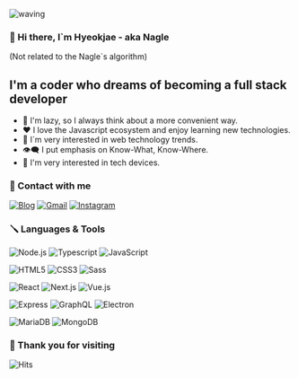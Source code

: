 ![waving](https://capsule-render.vercel.app/api?type=waving&height=200&text=Nagle&fontAlign=80&fontAlignY=40&color=gradient)

### 👋 Hi there, I`m Hyeokjae - aka Nagle

(Not related to the Nagle`s algorithm)

## I'm a coder who dreams of becoming a full stack developer

- 💭 I'm lazy, so I always think about a more convenient way.
- ❤️ I love the Javascript ecosystem and enjoy learning new technologies.
- 🚧 I`m very interested in web technology trends.
- 👁‍🗨 I put emphasis on Know-What, Know-Where.
- 📱 I'm very interested in tech devices.

### 🤝 Contact with me

[![Blog](https://img.shields.io/badge/Blog-FF7139?style=flat-square&logo=FirefoxBrowser&logoColor=white)](https://hyeokjaelee.github.io/)
[![Gmail](https://img.shields.io/badge/Mail-EA4335?style=flat-square&logo=Gmail&logoColor=white)](mailto:leehyeokjae97@gmail.com)
[![Instagram](https://img.shields.io/badge/Instagram-E4405F?style=flat-square&logo=Instagram&logoColor=white)](https://www.instagram.com/2z_4_me/)

### 🪛 Languages & Tools

![Node.js](https://img.shields.io/badge/Node.js-339933?style=flat-square&logo=Node.js&logoColor=white)
![Typescript](https://img.shields.io/badge/Typescript-3178C6?style=flat-square&logo=Typescript&logoColor=white)
![JavaScript](https://img.shields.io/badge/JavaScript-F7DF1E?style=flat-square&logo=JavaScript&logoColor=black)

![HTML5](https://img.shields.io/badge/HTML5-E34F26?style=flat-square&logo=HTML5&logoColor=white)
![CSS3](https://img.shields.io/badge/CSS3-1572B6?style=flat-square&logo=CSS3&logoColor=white)
![Sass](https://img.shields.io/badge/Sass-CC6699?style=flat-square&logo=Sass&logoColor=white)

![React](https://img.shields.io/badge/React-61DAFB?style=flat-square&logo=React&logoColor=black)
![Next.js](https://img.shields.io/badge/Next.js-000000?style=flat-square&logo=Next.js&logoColor=white)
![Vue.js](https://img.shields.io/badge/Vue.js-4FC08D?style=flat-square&logo=Vue.js&logoColor=white)

![Express](https://img.shields.io/badge/Express-000000?style=flat-square&logo=Express&logoColor=white)
![GraphQL](https://img.shields.io/badge/GraphQL-E434AA?style=flat-square&logo=GraphQL&logoColor=white)
![Electron](https://img.shields.io/badge/Electron-47848F?style=flat-square&logo=Electron&logoColor=white)

![MariaDB](https://img.shields.io/badge/MariaDB-003545?style=flat-square&logo=MariaDB&logoColor=white)
![MongoDB](https://img.shields.io/badge/MongoDB-47A248?style=flat-square&logo=MongoDB&logoColor=white)

### 👣 Thank you for visiting

![Hits](https://hits.seeyoufarm.com/api/count/incr/badge.svg?url=https%3A%2F%2Fgithub.com%2FHyeokjaeLee%2Fknu-lms-scheduler&count_bg=%23000000&title_bg=%23675F54&icon=github.svg&icon_color=%23E7E7E7&title=Visitors&edge_flat=true)
